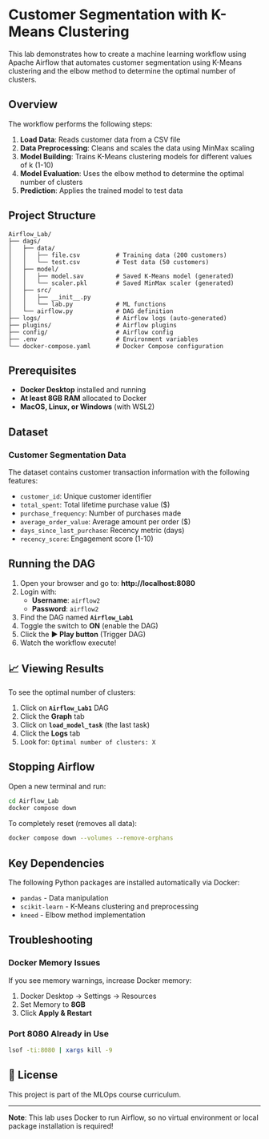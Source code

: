 # Customer Segmentation with K-Means Clustering

This lab demonstrates how to create a machine learning workflow using Apache Airflow that automates customer segmentation using K-Means clustering and the elbow method to determine the optimal number of clusters.

## Overview

The workflow performs the following steps:
1. **Load Data**: Reads customer data from a CSV file
2. **Data Preprocessing**: Cleans and scales the data using MinMax scaling
3. **Model Building**: Trains K-Means clustering models for different values of k (1-10)
4. **Model Evaluation**: Uses the elbow method to determine the optimal number of clusters
5. **Prediction**: Applies the trained model to test data

## Project Structure
```
Airflow_Lab/
├── dags/
│   ├── data/
│   │   ├── file.csv          # Training data (200 customers)
│   │   └── test.csv          # Test data (50 customers)
│   ├── model/
│   │   ├── model.sav         # Saved K-Means model (generated)
│   │   └── scaler.pkl        # Saved MinMax scaler (generated)
│   ├── src/
│   │   ├── __init__.py
│   │   └── lab.py            # ML functions
│   └── airflow.py            # DAG definition
├── logs/                     # Airflow logs (auto-generated)
├── plugins/                  # Airflow plugins
├── config/                   # Airflow config
├── .env                      # Environment variables
└── docker-compose.yaml       # Docker Compose configuration
```

## Prerequisites

- **Docker Desktop** installed and running
- **At least 8GB RAM** allocated to Docker
- **MacOS, Linux, or Windows** (with WSL2)

## Dataset

### Customer Segmentation Data
The dataset contains customer transaction information with the following features:

- `customer_id`: Unique customer identifier
- `total_spent`: Total lifetime purchase value ($)
- `purchase_frequency`: Number of purchases made
- `average_order_value`: Average amount per order ($)
- `days_since_last_purchase`: Recency metric (days)
- `recency_score`: Engagement score (1-10)


##  Running the DAG

1. Open your browser and go to: **http://localhost:8080**
2. Login with:
   - **Username**: `airflow2`
   - **Password**: `airflow2`
3. Find the DAG named **`Airflow_Lab1`**
4. Toggle the switch to **ON** (enable the DAG)
5. Click the **▶️ Play button** (Trigger DAG)
6. Watch the workflow execute!

## 📈 Viewing Results

To see the optimal number of clusters:

1. Click on **`Airflow_Lab1`** DAG
2. Click the **Graph** tab
3. Click on **`load_model_task`** (the last task)
4. Click the **Logs** tab
5. Look for: `Optimal number of clusters: X`


## Stopping Airflow

Open a new terminal and run:
```bash
cd Airflow_Lab
docker compose down
```

To completely reset (removes all data):
```bash
docker compose down --volumes --remove-orphans
```

## Key Dependencies

The following Python packages are installed automatically via Docker:
- `pandas` - Data manipulation
- `scikit-learn` - K-Means clustering and preprocessing
- `kneed` - Elbow method implementation

## Troubleshooting

### Docker Memory Issues
If you see memory warnings, increase Docker memory:
1. Docker Desktop → Settings → Resources
2. Set Memory to **8GB**
3. Click **Apply & Restart**

### Port 8080 Already in Use
```bash
lsof -ti:8080 | xargs kill -9
```

## 📄 License

This project is part of the MLOps course curriculum.

---

**Note**: This lab uses Docker to run Airflow, so no virtual environment or local package installation is required!
